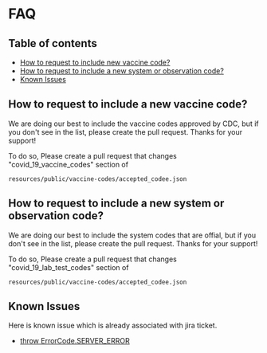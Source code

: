 # FAQ 

## Table of contents
- [How to request to include new vaccine code?](#how-to-request-to-include-a-new-vaccine-code)
- [How to request to include a new system or observation code?](#How-to-request-to-include-a-new-system-or-observation-code?)
- [Known Issues](#known-issues)



## How to request to include a new vaccine code?

We are doing our best to include the vaccine codes approved by CDC, but if you don't see
in the list, please create the pull request. Thanks for your support!

To do so, 
Please create a pull request that changes "covid_19_vaccine_codes" section of 
```
resources/public/vaccine-codes/accepted_codee.json
```

## How to request to include a new system or observation code?

We are doing our best to include the system codes that are offial, but if you don't see
in the list, please create the pull request. Thanks for your support!

To do so, 
Please create a pull request that changes "covid_19_lab_test_codes" section of 
```
resources/public/vaccine-codes/accepted_codee.json
```



## Known Issues
Here is known issue which is already associated with jira ticket. 

* [throw ErrorCode.SERVER_ERROR](https://thecommonsproject.atlassian.net/browse/SHCV-81)

